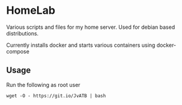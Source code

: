# HomeLab
Various scripts and files for my home server.
Used for debian based distributions.

Currently installs docker and starts various containers using docker-compose

## Usage
Run the following as root user
```shell
wget -O - https://git.io/JvATB | bash
```
